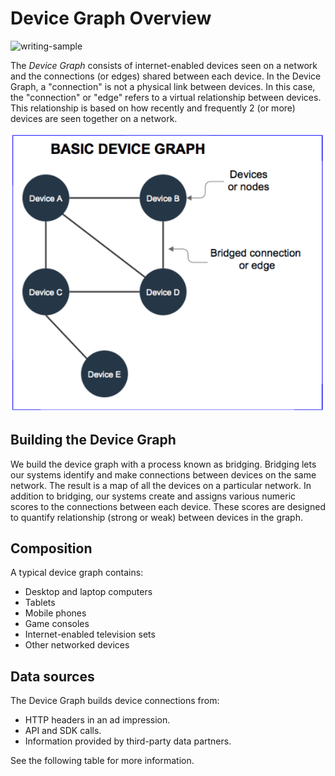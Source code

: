 # Device Graph Overview

![writing-sample](https://img.shields.io/badge/status-writing%20sample-brightgreen)

The _Device Graph_ consists of internet-enabled devices seen on a network and the connections (or edges) shared between each device. In the Device Graph, a "connection" is not a physical link between devices. In this case, the "connection" or "edge" refers to a virtual relationship between devices. This relationship is based on how recently and frequently 2 (or more) devices are seen together on a network.

![basic-graph](../images/device-graph.PNG)

## Building the Device Graph

We build the device graph with a process known as bridging. Bridging lets our systems identify and make connections between devices on the same network. The result is a map of all the devices on a particular network. In addition to bridging, our systems create and assigns various numeric scores to the connections between each device. These scores are designed to quantify relationship (strong or weak) between devices in the graph.

## Composition

A typical device graph contains:

- Desktop and laptop computers
- Tablets
- Mobile phones
- Game consoles
- Internet-enabled television sets
- Other networked devices

## Data sources

The Device Graph builds device connections from:

- HTTP headers in an ad impression.
- API and SDK calls.
- Information provided by third-party data partners.

See the following table for more information.